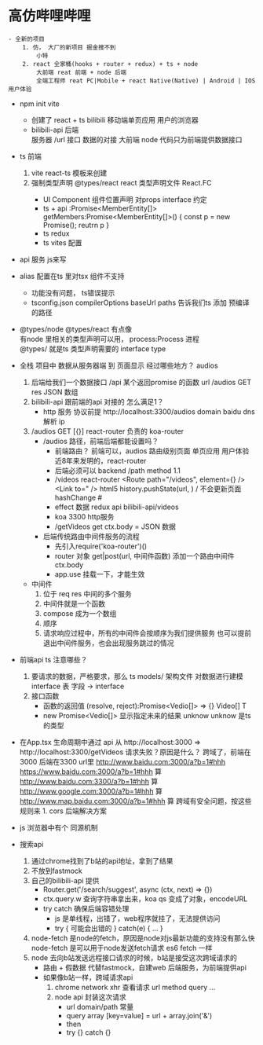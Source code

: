 #  高仿哔哩哔哩  
    - 全新的项目
        1. 仿， 大厂的新项目 掘金搜不到
            小特  
        2. react 全家桶(hooks + router + redux) + ts + node 
            大前端 reat 前端 + node 后端 
            全端工程师 reat PC|Mobile + react Native(Native) | Android | IOS  用户体验 

- npm init vite 
    - 创建了  react  + ts  bilibili 移动端单页应用
        用户的浏览器  
    - bilibili-api 后端  
        服务器 
        /url   接口  数据的对接 
        大前端 node 代码只为前端提供数据接口 

- ts 前端 
    1. vite   react-ts 模板来创建  
    2. 强制类型声明 
        @types/react   react 类型声明文件   React.FC<PropTypes>
        - UI Component  组件位置声明  对props  interface 约定 
        - ts  + api   :Promise<MemberEntity[]>
        getMembers:Promise<MemberEntity[]>() {
            const p = new Promise();
            reutrn p 
        }
        - ts  redux 
        - ts vites 配置 
- api 服务  js来写 
- alias 配置在ts 里对tsx 组件不支持
    - 功能没有问题， ts错误提示 
    - tsconfig.json  compilerOptions 
        baseUrl 
        paths 告诉我们ts 添加 预编译的路径 

- @types/node  @types/react  有点像  
    有node 里相关的类型声明可以用， process:Process 进程  
    @types/ 就是ts 类型声明需要的 interface type 

- 全栈 项目中  数据从服务器端 到 页面显示 
    经过哪些地方？ 
    audios 
    1. 后端给我们一个数据接口 /api  某个返回promise 的函数
        url /audios GET  res  JSON 数组
    2. bilibili-api  跟前端的api 对接的 
        怎么满足1？
        - http 服务 协议前提
            http://localhost:3300/audios domain
            baidu  dns解析 ip
    3. /audios GET [{}]
        react-router 负责的
        koa-router
        - /audios 路径，前端后端都能设置吗？
            - 前端路由？ 前端可以，audios 路由级别页面 单页应用
                用户体验 近8年来发明的，react-router
            - 后端必须可以  backend
                /path  method 1.1
            - /videos  react-router <Route path="/videos", element={<Videos />} /> <Link to=" />
                html5 history.pushState(url, )  /  不会更新页面  hashChange  #
            - effect  数据  redux api  bilibili-api/videos
            - koa  3300  http服务
            - /getVideos  get  ctx.body =    JSON 数据
        - 后端传统路由中间件服务的流程
            - 先引入require('koa-router')()
            - router 对象 get|post(url, 中间件函数)
                添加一个路由中间件  ctx.body
            - app.use 挂载一下，才能生效

    - 中间件
        1. 位于 req  res 中间的多个服务
        2. 中间件就是一个函数
        3. compose 成为一个数组
        4. 顺序
        5. 请求响应过程中，所有的中间件会按顺序为我们提供服务
            也可以提前退出中间件服务，也会出现服务跳过的情况

- 前端api ts 注意哪些？
    1. 要请求的数据，严格要求，那么
        ts models/ 架构文件
        对数据进行建模  interface 表 字段 -> interface
    2. 接口函数
        - 函数的返回值 (resolve, reject):Promise<Vedio[]> => {}
        Video[] T   
        - new Promise<Vedio[]>  显示指定未来的结果 unknow
            unknow 是ts的类型

- 在App.tsx 生命周期中通过 api
    从 http://localhost:3000 => http://localhost:3300/getVideos
    请求失败？原因是什么？
        跨域了，前端在3000   后端在3300
        url里 http://www.baidu.com:3000/a?b=1#hhh
              https://www.baidu.com:3000/a?b=1#hhh 算
              http://www.baidu.com:3300/a?b=1#hhh  算
              http://www.google.com:3000/a?b=1#hhh 算
              http://www.map.baidu.com:3000/a?b=1#hhh 算
        跨域有安全问题，按这些规则来
        1. cors
            后端解决方案

- js 浏览器中有个 同源机制

- 搜索api
    1. 通过chrome找到了b站的api地址，拿到了结果
    2. 不放到fastmock
    3. 自己的bilibili-api 提供
        - Router.get('/search/suggest', async (ctx, next) => {})
        - ctx.query.w 查询字符串拿出来，koa qs 变成了对象，encodeURL
        - try catch 确保后端容错处理
            - js 是单线程，出错了，web程序就挂了，无法提供访问
            - try { 可能会出错的 } catch(e) { ... }
    4. node-fetch 是node的fetch，原因是node对js最新功能的支持没有那么快
        node-fetch 是可以用于node发送fetch请求  es6 fetch 一样
    5. node 去向b站发送远程接口请求的时候，b站是接受这次跨域请求的
        - 路由 + 假数据 代替fastmock，自建web 后端服务，为前端提供api
        - 如果像b站一样，跨域请求api
            1. chrome network xhr 查看请求
                url method query ...
            2. node api 封装这次请求
                - url domain/path 常量
                - query array [key=value]
                    = url + array.join('&')
                - then
                - try {} catch {}

